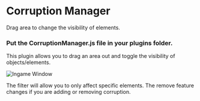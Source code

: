 # Corruption Manager
Drag area to change the visibility of elements.


### Put the CorruptionManager.js file in your plugins folder.

This plugin allows you to drag an area out and toggle the visibility of objects/elements.

![Ingame Window](http://file.willby.info/corruptionmanager.png)

The filter will allow you to only affect specific elements.
The remove feature changes if you are adding or removing corruption.
